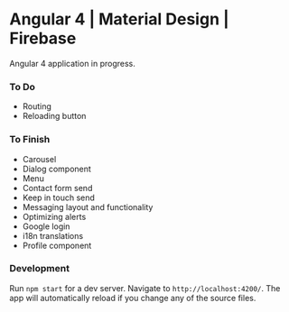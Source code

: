 # Angular 4 | Material Design | Firebase

<p>Angular 4 application in progress.</p>

### To Do
* Routing
* Reloading button

### To Finish
* Carousel
* Dialog component
* Menu
* Contact form send
* Keep in touch send
* Messaging layout and functionality
* Optimizing alerts
* Google login
* i18n translations
* Profile component

### Development

Run `npm start` for a dev server. Navigate to `http://localhost:4200/`. The app will automatically reload if you change any of the source files.
